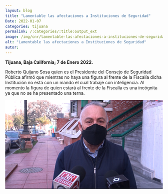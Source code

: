 ```yaml
---
layout: blog
title: "Lamentable las afectaciones a Instituciones de Seguridad"
Date: 2022-01-07
categories: tijuana
permalink: /:categories/:title:output_ext
image: /img/cnr/lamentable-las-afectaciones-a-instituciones-de-seguridad.png
alt: "Lamentable las afectaciones a Instituciones de Seguridad"
autor:
---
```


**Tijuana, Baja California; 7 de Enero 2022.** 

Roberto Quijano Sosa quien es el Presidente del Consejo de Seguridad Pública afirmó que mientras no haya una figura al frente de la Fiscalía dicha Institución no está con un mando el cual trabaje con inteligencia.
Al momento la figura de quien estará al frente de la Fiscalía  es una incógnita ya que no se ha presentado una terna. 

<div id="carouselExampleSlidesOnly" class="carousel slide" data-ride="carousel">
  <div class="carousel-inner">
    <div class="carousel-item active">
       <img class="d-block w-100" src="/img/cnr/lamentable-las-afectaciones-a-instituciones-de-seguridad.png" loading="lazy"  alt="Lamentable las afectaciones a Instituciones de Seguridad">
    </div>
  </div>
</div>